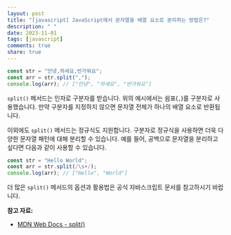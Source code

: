 ```yaml
---
layout: post
title: "[javascript] JavaScript에서 문자열을 배열 요소로 분리하는 방법은?"
description: " "
date: 2023-11-01
tags: [javascript]
comments: true
share: true
---
```


```javascript
const str = "안녕,하세요,반가워요";
const arr = str.split(",");
console.log(arr); // ["안녕", "하세요", "반가워요"]
```

`split()` 메서드는 인자로 구분자를 받습니다. 위의 예시에서는 쉼표(`,`)를 구분자로 사용했습니다. 만약 구분자를 지정하지 않으면 문자열 전체가 하나의 배열 요소로 반환됩니다.

이외에도 `split()` 메서드는 정규식도 지원합니다. 구분자로 정규식을 사용하면 더욱 다양한 문자열 패턴에 대해 분리할 수 있습니다. 예를 들어, 공백으로 문자열을 분리하고 싶다면 다음과 같이 사용할 수 있습니다.

```javascript
const str = "Hello World";
const arr = str.split(/\s+/);
console.log(arr); // ["Hello", "World"]
```

더 많은 `split()` 메서드의 옵션과 활용법은 공식 자바스크립트 문서를 참고하시기 바랍니다.

**참고 자료:**
- [MDN Web Docs - split()](https://developer.mozilla.org/ko/docs/Web/JavaScript/Reference/Global_Objects/String/split)